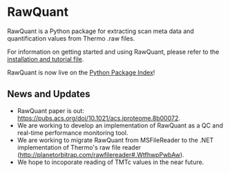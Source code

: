 # RawQuant

RawQuant is a Python package for extracting scan meta data and quantification values from Thermo .raw files.

For information on getting started and using RawQuant, please refer to the [installation and tutorial file](https://github.com/kevinkovalchik/RawQuant/blob/master/docs/RawQuant_Instructions_ver-Mar2018.md).

RawQuant is now live on the [Python Package Index](https://pypi.python.org/pypi/RawQuant)!

## News and Updates

 * RawQuant paper is out: https://pubs.acs.org/doi/10.1021/acs.jproteome.8b00072.
 * We are working to develop an implementation of RawQuant as a QC and real-time performance monitoring tool.
 * We are working to migrate RawQuant from MSFileReader to the .NET implementation of Thermo's raw file reader (http://planetorbitrap.com/rawfilereader#.WtfhwpPwbAw).
 * We hope to incoporate reading of TMTc values in the near future.
